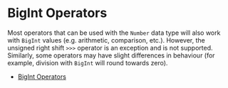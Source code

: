 # BigInt Operators

Most operators that can be used with the `Number` data type will also work with `BigInt` values (e.g. arithmetic, comparison, etc.). However, the unsigned right shift `>>>` operator is an exception and is not supported. Similarly, some operators may have slight differences in behaviour (for example, division with `BigInt` will round towards zero). 

- [BigInt Operators](https://developer.mozilla.org/en-US/docs/Web/JavaScript/Guide/Expressions_and_Operators#bigint_operators)
